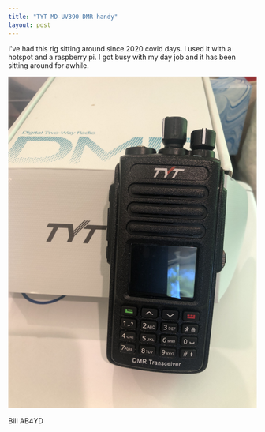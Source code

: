 ```yaml
---
title: "TYT MD-UV390 DMR handy"
layout: post
---
```


I've had this rig sitting around since 2020 covid days. I used it with a 
hotspot and a raspberry pi.  I got busy with my day job and it has been
sitting around for awhile.

![dmr radio](/assets/IMG-3715.JPG)

Bill AB4YD

